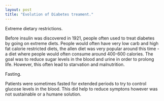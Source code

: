 ```yaml
---
layout: post
title: "Evolution of Diabetes treament."
---
```


Extreme dietary restrictions.

Before insulin was discovered in 1921, people often used to treat diabetes by going on extreme diets. People would often have very low carb and high fat calorie restricted diets, the allen diet was very popular around this time - a diet where people would often consume around 400-600 calories. The goal was to reduce sugar levels in the blood and urine in order to prolong life. However, this often lead to starvation and malnutrition.

Fasting.

Patients were sometimes fasted for extended periods to try to control glucose levels in the blood. This did help to reduce symptons however 
was not sustainable or a humane solution.

